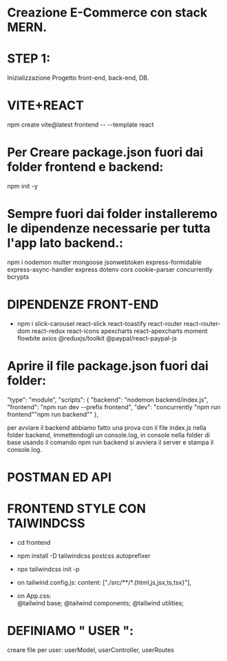 # Creazione E-Commerce con stack MERN.

# STEP 1:
Inizializzazione Progetto front-end, back-end, DB.

# VITE+REACT
npm create vite@latest frontend -- --template react


# Per Creare package.json fuori dai folder frontend e backend:
npm init -y

# Sempre fuori dai folder installeremo le dipendenze necessarie per tutta l'app lato backend.:
npm i nodemon multer mongoose jsonwebtoken express-formidable express-async-handler express dotenv cors cookie-parser concurrently bcrypts

#



# DIPENDENZE FRONT-END
- npm i slick-carousel react-slick react-toastify react-router react-router-dom react-redux react-icons apexcharts react-apexcharts moment flowbite axios @reduxjs/toolkit @paypal/react-paypal-js


# Aprire il file package.json fuori dai folder:
  "type": "module",
 "scripts": {
    "backend": "nodemon backend/index.js",
    "frontend": "npm run dev --prefix frontend",
    "dev": "concurrently \"npm run frontend\"\"npm run backend\""
  },

  per avviare il backend abbiamo fatto una prova con il file index.js nella folder backend, immettendogli un console.log, in console nella folder di base usando il comando npm run backend si avviera il server e stampa il console.log.



# POSTMAN ED API 



# FRONTEND STYLE CON TAIWINDCSS
- cd frontend
- npm install -D tailwindcss postcss autoprefixer
- npx tailwindcss init -p

- on tailwind.config.js:     content: ["./src/**/*.{html,js,jsx,ts,tsx}"],

- on App.css:  
            @tailwind base;
            @tailwind components;
            @tailwind utilities;



# DEFINIAMO " USER ":
creare file per user: userModel, userController, userRoutes



#



#



#



#




